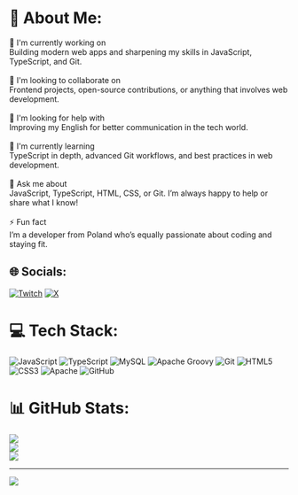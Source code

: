 # 💫 About Me:
🚀 I'm currently working on<br>Building modern web apps and sharpening my skills in JavaScript, TypeScript, and Git.<br><br>🤝 I'm looking to collaborate on<br>Frontend projects, open-source contributions, or anything that involves web development.<br><br>🙌 I'm looking for help with<br>Improving my English for better communication in the tech world.<br><br>🌱 I'm currently learning<br>TypeScript in depth, advanced Git workflows, and best practices in web development.<br><br>💬 Ask me about<br>JavaScript, TypeScript, HTML, CSS, or Git. I’m always happy to help or share what I know!<br><br>⚡ Fun fact<br>I’m a developer from Poland who’s equally passionate about coding and staying fit.


## 🌐 Socials:
[![Twitch](https://img.shields.io/badge/Twitch-%239146FF.svg?logo=Twitch&logoColor=white)](https://twitch.tv/venergu) [![X](https://img.shields.io/badge/X-black.svg?logo=X&logoColor=white)](https://x.com/venerguu) 

# 💻 Tech Stack:
![JavaScript](https://img.shields.io/badge/javascript-%23323330.svg?style=for-the-badge&logo=javascript&logoColor=%23F7DF1E) ![TypeScript](https://img.shields.io/badge/typescript-%23007ACC.svg?style=for-the-badge&logo=typescript&logoColor=white) ![MySQL](https://img.shields.io/badge/mysql-4479A1.svg?style=for-the-badge&logo=mysql&logoColor=white) ![Apache Groovy](https://img.shields.io/badge/Apache%20Groovy-4298B8.svg?style=for-the-badge&logo=Apache+Groovy&logoColor=white) ![Git](https://img.shields.io/badge/git-%23F05033.svg?style=for-the-badge&logo=git&logoColor=white) ![HTML5](https://img.shields.io/badge/html5-%23E34F26.svg?style=for-the-badge&logo=html5&logoColor=white) ![CSS3](https://img.shields.io/badge/css3-%231572B6.svg?style=for-the-badge&logo=css3&logoColor=white) ![Apache](https://img.shields.io/badge/apache-%23D42029.svg?style=for-the-badge&logo=apache&logoColor=white) ![GitHub](https://img.shields.io/badge/github-%23121011.svg?style=for-the-badge&logo=github&logoColor=white)
# 📊 GitHub Stats:
![](https://github-readme-stats.vercel.app/api?username=venergu&theme=dark&hide_border=false&include_all_commits=false&count_private=true)<br/>
![](https://github-readme-streak-stats.herokuapp.com/?user=venergu&theme=dark&hide_border=false)<br/>
![](https://github-readme-stats.vercel.app/api/top-langs/?username=venergu&theme=dark&hide_border=false&include_all_commits=false&count_private=true&layout=compact)

---
[![](https://visitcount.itsvg.in/api?id=venergu&icon=0&color=0)](https://visitcount.itsvg.in)

<!-- Proudly created with GPRM ( https://gprm.itsvg.in ) -->
